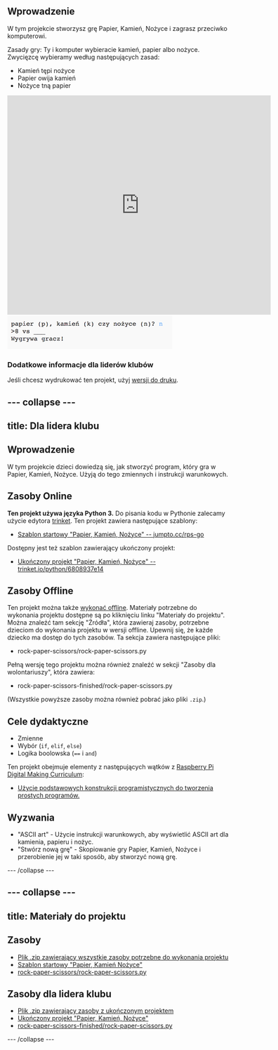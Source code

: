 ## Wprowadzenie

W tym projekcie stworzysz grę Papier, Kamień, Nożyce i zagrasz przeciwko komputerowi.

Zasady gry: Ty i komputer wybieracie kamień, papier albo nożyce. Zwycięzcę wybieramy według następujących zasad:

* Kamień tępi nożyce
* Papier owija kamień
* Nożyce tną papier

<div class="trinket">
 <iframe src="https://trinket.io/embed/python/6808937e14?outputOnly=true&start=result" width="600" height="500" frameborder="0" marginwidth="0" marginheight="0" allowfullscreen></iframe>
  <img src="images/rps-final.png">
</div>

### Dodatkowe informacje dla liderów klubów

Jeśli chcesz wydrukować ten projekt, użyj [wersji do druku](https://projects.raspberrypi.org/en/projects/rock-paper-scissors/print).

--- collapse ---
---
title: Dla lidera klubu
---


## Wprowadzenie

W tym projekcie dzieci dowiedzą się, jak stworzyć program, który gra w Papier, Kamień, Nożyce. Użyją do tego zmiennych i instrukcji warunkowych.

## Zasoby Online

**Ten projekt używa języka Python 3.** Do pisania kodu w Pythonie zalecamy użycie edytora [trinket](https://trinket.io/). Ten projekt zawiera następujące szablony:

* [Szablon startowy "Papier, Kamień, Nożyce" -- jumpto.cc/rps-go](http://jumpto.cc/rps-go)

Dostępny jest też szablon zawierający ukończony projekt:

* [Ukończony projekt "Papier, Kamień, Nożyce" -- trinket.io/python/6808937e14](https://trinket.io/python/6808937e14)

## Zasoby Offline

Ten projekt można także [wykonać offline](https://www.codeclubprojects.org/en-GB/resources/python-working-offline/). Materiały potrzebne do wykonania projektu dostępne są po kliknięciu linku "Materiały do projektu". Można znaleźć tam sekcję "Źródła", która zawieraj zasoby, potrzebne dzieciom do wykonania projektu w wersji offline. Upewnij się, że każde dziecko ma dostęp do tych zasobów. Ta sekcja zawiera następujące pliki:

* rock-paper-scissors/rock-paper-scissors.py

Pełną wersję tego projektu można również znaleźć w sekcji "Zasoby dla wolontariuszy", która zawiera:

* rock-paper-scissors-finished/rock-paper-scissors.py

(Wszystkie powyższe zasoby można również pobrać jako pliki `.zip`.)

## Cele dydaktyczne

* Zmienne
* Wybór (`if`, `elif`, `else`) 
* Logika boolowska (`==` i `and`)

Ten projekt obejmuje elementy z następujących wątków z [Raspberry Pi Digital Making Curriculum](http://rpf.io/curriculum):

* [Użycie podstawowych konstrukcji programistycznych do tworzenia prostych programów.](https://www.raspberrypi.org/curriculum/programming/creator)

## Wyzwania

* "ASCII art" - Użycie instrukcji warunkowych, aby wyświetlić ASCII art dla kamienia, papieru i nożyc. 
* "Stwórz nową grę" - Skopiowanie gry Papier, Kamień, Nożyce i przerobienie jej w taki sposób, aby stworzyć nową grę. 

--- /collapse ---

--- collapse ---
---
title: Materiały do projektu
---
## Zasoby

* [Plik .zip zawierający wszystkie zasoby potrzebne do wykonania projektu](resources/rock-paper-scissors-project-resources.zip)
* [Szablon startowy "Papier, Kamień Nożyce"](http://jumpto.cc/rps-go)
* [rock-paper-scissors/rock-paper-scissors.py](resources/rock-paper-scissors-rock-paper-scissors.py)

## Zasoby dla lidera klubu

* [Plik .zip zawierający zasoby z ukończonym projektem](resources/rock-paper-scissors-volunteer-resources.zip)
* [Ukończony projekt "Papier, Kamień, Nożyce"](https://trinket.io/python/6808937e14)
* [rock-paper-scissors-finished/rock-paper-scissors.py](resources/rock-paper-scissors-finished-rock-paper-scissors.py)

--- /collapse ---
